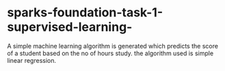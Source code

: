 # sparks-foundation-task-1-supervised-learning-
A simple machine learning algorithm is generated which predicts the score of a student based on the no of hours study. the algorithm used is simple linear regression.
